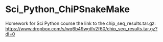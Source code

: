 # Sci_Python_ChiPSnakeMake
Homework for Sci Python course
the link to the chip_seq_results.tar.gz:
https://www.dropbox.com/s/wq6b49wgtfv2f60/chip_seq_results.tar.gz?dl=0
